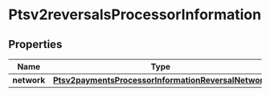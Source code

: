 
# Ptsv2reversalsProcessorInformation

## Properties
Name | Type | Description | Notes
------------ | ------------- | ------------- | -------------
**network** | [**Ptsv2paymentsProcessorInformationReversalNetwork**](Ptsv2paymentsProcessorInformationReversalNetwork.md) |  |  [optional]



